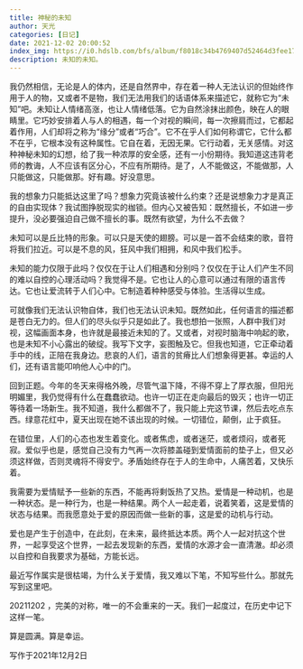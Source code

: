 ```yaml
---
title: 神秘的未知
author: 天光
categories: [日记]
date: 2021-12-02 20:00:52
index_img: https://i0.hdslb.com/bfs/album/f8018c34b4769407d52464d3fee178706e63aed0.jpg@600w.webp
description: 未知的未知。
---
```


我仍然相信，无论是人的体内，还是自然界中，存在着一种人无法认识的但始终作用于人的物，又或者不是物，我们无法用我们的话语体系来描述它，就称它为“未知”吧。未知让人情绪高涨，也让人情绪低落。它为自然涂抹出颜色，映在人的眼睛里。它巧妙安排着人与人的相遇，每一个对视的瞬间，每一次擦肩而过，它都起着作用，人们却将之称为“缘分”或者“巧合”。它不在乎人们如何称谓它，它什么都不在乎，它根本没有这种属性。它自在着，无因无果。它行动着，无关感情。对这种神秘未知的幻想，给了我一种浓厚的安全感，还有一小份期待。我知道这违背老师的教诲，人不应该有区分心，不应有所期待。是了，人不能做这，不能做那，人只能做这，只能做那。好有趣。好没意思。

我的想象力只能抵达这里了吗？想象力究竟该被什么约束？还是说想象力才是真正的自由实现体？我试图挣脱现实的枷锁。但内心又被告知：既然擅长，不如进一步提升，没必要强迫自己做不擅长的事。既然有欲望，为什么不去做？

未知可以是丘比特的形象。可以只是天使的翅膀。可以是一首不会结束的歌，音符将我们拉近。可以是不息的风，狂风中我们相拥，和风中我们松手。

未知的能力仅限于此吗？仅仅在于让人们相遇和分别吗？仅仅在于让人们产生不同的难以自控的心理活动吗？我觉得不是。它也让人的心意可以通过有限的语言传达。它也让爱流转于人们心中。它制造着种种感受与体验。生活得以生成。

可就像我们无法认识物自体，我们也无法认识未知。既然如此，任何语言的描述都是苍白无力的。但人们的尽头似乎只是如此了。我也想拍一张照，人群中我们对视，这幅画面本身，也许就是最接近未知的了。又或者，对视时脑海中响起的歌，也是未知不小心露出的破绽。我写下文字，妄图触及它。但我也知道，它正牵动着手中的线，正陪在我身边。悲哀的人们，语言的贫瘠比人们想象得更甚。幸运的人们，还有语言能叩响他人心中的门。


回到正题。今年的冬天来得格外晚，尽管气温下降，不得不穿上了厚衣服，但阳光明媚里，我仍觉得有什么在蠢蠢欲动。也许一切正在走向最后的毁灭；也许一切正等待着一场新生。我不知道，我什么都做不了，我只能上完这节课，然后去吃点东西。绿意花红中，夏天出现在她不该出现的时候。一切错位，颠倒，止于疯狂。

在错位里，人们的心态也发生着变化。或者焦虑，或者迷茫，或者烦闷，或者死寂。爱似乎也是，感觉自己没有力气再一次将膝盖碰到爱情面前的垫子上，但又必须这样做，否则灵魂将不得安宁。矛盾始终存在于人的生命中，人痛苦着，又快乐着。

我需要为爱情赋予一些新的东西，不能再将剩饭热了又热。爱情是一种动机，也是一种状态。是一种行为，也是一种结果。两个人一起走着，说着笑着，这是爱情的状态与结果。而我愿意处于爱的原因而做一些新的事，这是爱的动机与行动。

爱也是产生于创造中，在此刻，在未来，最终抵达本质。两个人一起对抗这个世界，一起享受这个世界，一起去发现新的东西，爱情的水源才会一直清澈。却必须以自控和自我要求为基础，方能长远。

最近写作属实是很枯竭，为什么关于爱情，我又难以下笔，不知写些什么。那就先写到这里吧。

20211202 ，完美的对称，唯一的不会重来的一天。我们一起度过，在历史中记下这样一笔。

算是圆满。算是幸运。

写作于2021年12月2日